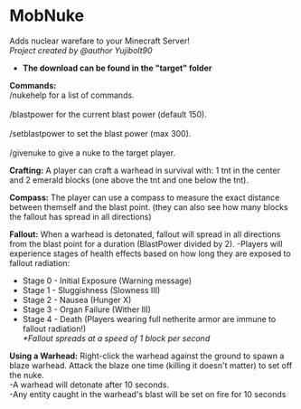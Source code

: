 # MobNuke
 Adds nuclear warefare to your Minecraft Server!
<br><i>Project created by @author Yujibolt90</i></br>
 * <b>The download can be found in the "target" folder</b>


<b>Commands:</b>
<br>/nukehelp for a list of commands.</br>
<br>/blastpower for the current blast power (default 150).</br>
<br>/setblastpower to set the blast power (max 300).</br>
<br>/givenuke to give a nuke to the target player.</br>


<b>Crafting:</b> A player can craft a warhead in survival with: 1 tnt in the center and 2 emerald blocks (one above the tnt and one below the tnt).

<b>Compass:</b> The player can use a compass to measure the exact distance between themself and the blast point.
(they can also see how many blocks the fallout has spread in all directions)

<b>Fallout:</b> When a warhead is detonated, fallout will spread in all directions from the blast point for a duration (BlastPower divided by 2).
-Players will experience stages of health effects based on how long they are exposed to fallout radiation:
* Stage 0 - Initial Exposure (Warning message)
* Stage 1 - Sluggishness (Slowness III)
* Stage 2 - Nausea (Hunger X)
* Stage 3 - Organ Failure (Wither III)
* Stage 4 - Death
(Players wearing full netherite armor are immune to fallout radiation!)
<br><i>*Fallout spreads at a speed of 1 block per second</i></br>

<b>Using a Warhead:</b>
Right-click the warhead against the ground to spawn a blaze warhead. Attack the blaze one time (killing it doesn't matter) to set off the nuke.\
-A warhead will detonate after 10 seconds.\
-Any entity caught in the warhead's blast will be set on fire for 10 seconds

